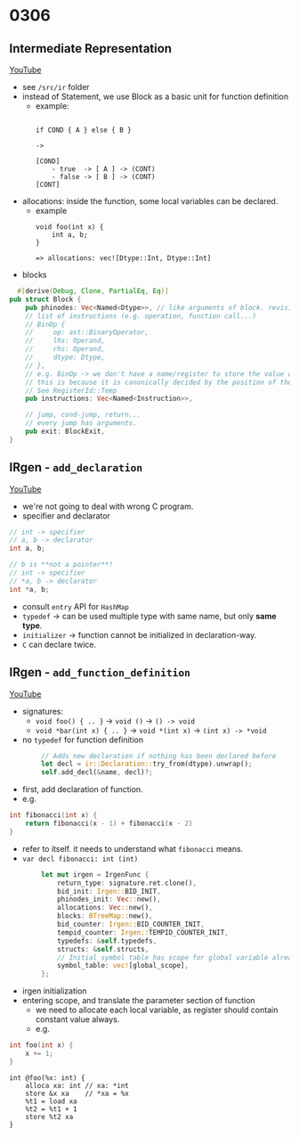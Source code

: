 # 0306

## Intermediate Representation

[YouTube](https://www.youtube.com/watch?v=9cHzwr4CdWM)

- see `/src/ir` folder
- instead of Statement, we use Block as a basic unit for function definition
  - example:
    ```text

    if COND { A } else { B }

    ->

    [COND]
        - true  -> [ A ] -> (CONT)
        - false -> [ B ] -> (CONT)
    [CONT]
    ```
- allocations: inside the function, some local variables can be declared.
  - example
    ```
    void foo(int x) {
        int a, b;
    }

    => allocations: vec![Dtype::Int, Dtype::Int]
    ```
- blocks
```rust
  #[derive(Debug, Clone, PartialEq, Eq)]
pub struct Block {
    pub phinodes: Vec<Named<Dtype>>, // like arguments of block. revisit this concept when interpreter impl
    // list of instructions (e.g. operation, function call...)
    // BinOp {
    //     op: ast::BinaryOperator,
    //     lhs: Operand,
    //     rhs: Operand,
    //     dtype: Dtype,
    // },
    // e.g. BinOp -> we don't have a name/register to store the value of operation.
    // this is because it is canonically decided by the position of the block
    // See RegisterId::Temp
    pub instructions: Vec<Named<Instruction>>, 

    // jump, cond-jump, return...
    // every jump has arguments.
    pub exit: BlockExit,
}
```

## IRgen - `add_declaration`

[YouTube](https://www.youtube.com/watch?v=HjARCUoK08s)

- we're not going to deal with wrong C program.
- specifier and declarator
```c
// int -> specifier
// a, b -> declarator
int a, b;

// b is **not a pointer**!
// int -> specifier
// *a, b -> declarator
int *a, b;
```
- consult `entry` API for `HashMap`
- `typedef` -> can be used multiple type with same name, but only **same type**.
- `initializer` -> function cannot be initialized in declaration-way.
- `C` can declare twice.

## IRgen - `add_function_definition`

[YouTube](https://www.youtube.com/watch?v=Rszt9x0Xu_0)

- signatures:
  - `void foo() { .. }`       -> `void ()`       -> `() -> void`
  - `void *bar(int x) { .. }` -> `void *(int x)` -> `(int x) -> *void`
- no `typedef` for function definition

```rust
        // Adds new declaration if nothing has been declared before
        let decl = ir::Declaration::try_from(dtype).unwrap();
        self.add_decl(&name, decl)?;
```
- first, add declaration of function.
- e.g.
```c
int fibonacci(int x) {
    return fibonacci(x - 1) + fibonacci(x - 2)
}
```
  - refer to itself. it needs to understand what `fibonacci` means.
  - `var decl fibonacci: int (int)`

```rust
        let mut irgen = IrgenFunc {
            return_type: signature.ret.clone(),
            bid_init: Irgen::BID_INIT,
            phinodes_init: Vec::new(),
            allocations: Vec::new(),
            blocks: BTreeMap::new(),
            bid_counter: Irgen::BID_COUNTER_INIT,
            tempid_counter: Irgen::TEMPID_COUNTER_INIT,
            typedefs: &self.typedefs,
            structs: &self.structs,
            // Initial symbol table has scope for global variable already
            symbol_table: vec![global_scope],
        };
```
- irgen initialization
- entering scope, and translate the parameter section of function
  - we need to allocate each local variable, as register should contain constant value always.
  - e.g.
```c
int foo(int x) {
    x += 1;
}
```

```ir
int @foo(%x: int) {
    alloca xa: int // xa: *int
    store &x xa    // *xa = %x
    %t1 = load xa
    %t2 = %t1 + 1
    store %t2 xa
}
```
